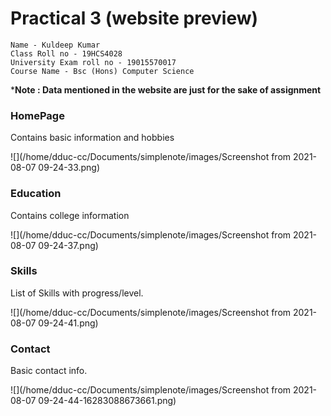 # Practical 3 (website preview)

```
Name - Kuldeep Kumar
Class Roll no - 19HCS4028
University Exam roll no - 19015570017
Course Name - Bsc (Hons) Computer Science
```

***Note : Data mentioned in the website are just for the sake of assignment**

### HomePage

Contains basic information and hobbies

![](/home/dduc-cc/Documents/simplenote/images/Screenshot from 2021-08-07 09-24-33.png)

### Education

Contains college information

![](/home/dduc-cc/Documents/simplenote/images/Screenshot from 2021-08-07 09-24-37.png)

### Skills

List of Skills with progress/level.

![](/home/dduc-cc/Documents/simplenote/images/Screenshot from 2021-08-07 09-24-41.png)

### Contact

Basic contact info.

![](/home/dduc-cc/Documents/simplenote/images/Screenshot from 2021-08-07 09-24-44-16283088673661.png)

